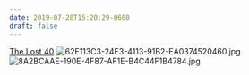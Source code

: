 ```yaml
---
date: 2019-07-28T15:20:29-0600
draft: false
---
```




[The Lost 40](https://www.dnr.state.mn.us/snas/detail.html?id=sna01063) ![62E113C3-24E3-4113-91B2-EA0374520460.jpg](http://ianwhitney.micro.blog/uploads/2019/58f1f4a734.jpg) ![8A2BCAAE-190E-4F87-AF1E-B4C44F1B4784.jpg](http://ianwhitney.micro.blog/uploads/2019/b5c5b09041.jpg)



